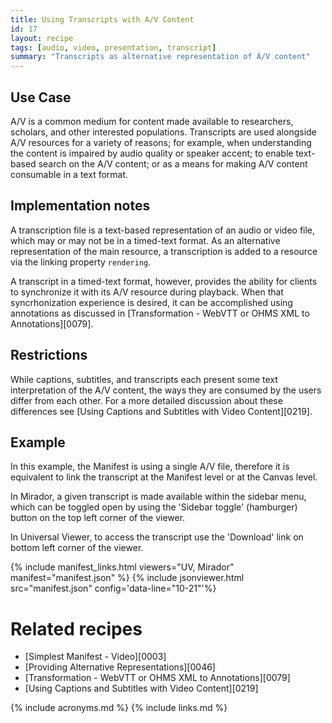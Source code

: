 ```yaml
---
title: Using Transcripts with A/V Content
id: 17
layout: recipe
tags: [audio, video, presentation, transcript]
summary: "Transcripts as alternative representation of A/V content"
---
```



## Use Case

A/V is a common medium for content made available to researchers, scholars, and other interested populations. Transcripts are used alongside A/V resources for a variety of reasons; for example, when understanding the content is impaired by audio quality or speaker accent; to enable text-based search on the A/V content; or as a means for making A/V content consumable in a text format.

## Implementation notes

A transcription file is a text-based representation of an audio or video file, which may or may not be in a timed-text format. As an alternative representation of the main resource, a transcription is added to a resource via the linking property `rendering`.

A transcript in a timed-text format, however, provides the ability for clients to synchronize it with its A/V resource during playback. When that syncrhonization experience is desired, it can be accomplished using annotations as discussed in [Transformation - WebVTT or OHMS XML to Annotations][0079].

## Restrictions

While captions, subtitles, and transcripts each present some text interpretation of the A/V content, the ways they are consumed by the users differ from each other. For a more detailed discussion about these differences see [Using Captions and Subtitles with Video Content][0219].

## Example

In this example, the Manifest is using a single A/V file, therefore it is equivalent to link the transcript at the Manifest level or at the Canvas level.

In Mirador, a given transcript is made available within the sidebar menu, which can be toggled open by using the 'Sidebar toggle' (hamburger) button on the top left corner of the viewer.

In Universal Viewer, to access the transcript use the 'Download' link on bottom left corner of the viewer.

{% include manifest_links.html viewers="UV, Mirador" manifest="manifest.json" %}
{% include jsonviewer.html src="manifest.json" config='data-line="10-21"'%}

# Related recipes

- [Simplest Manifest - Video][0003]
- [Providing Alternative Representations][0046]
- [Transformation - WebVTT or OHMS XML to Annotations][0079]
- [Using Captions and Subtitles with Video Content][0219]

{% include acronyms.md %}
{% include links.md %}

